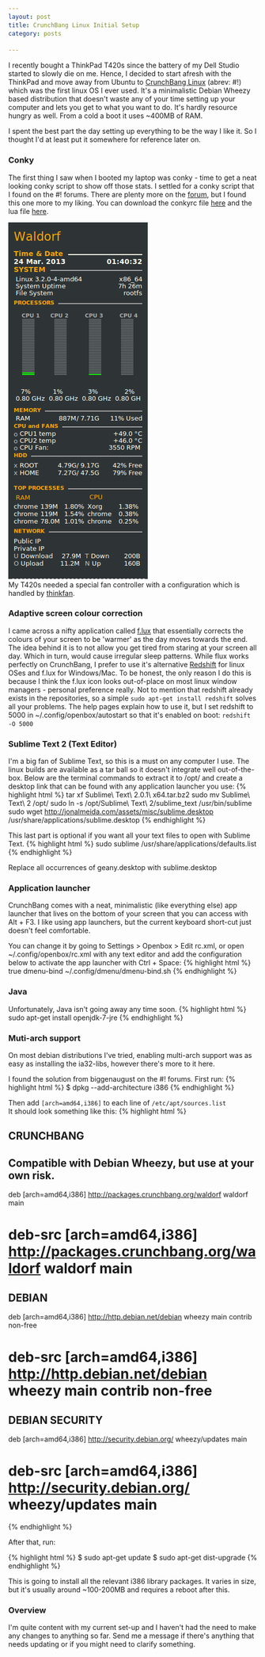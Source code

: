 ```yaml
---
layout: post
title: CrunchBang Linux Initial Setup
category: posts

---
```


I recently bought a ThinkPad T420s since the battery of my Dell Studio started to slowly die on me. Hence, I decided to start afresh with the ThinkPad and move away from Ubuntu to [CrunchBang Linux][crunch] (abrev: #!) which was the first linux OS I ever used.  It's a minimalistic Debian Wheezy based distribution that doesn't waste any of your time setting up your computer and lets you get to what you want to do.
It's hardly resource hungry as well. From a cold a boot it uses ~400MB of RAM.

I spent the best part the day setting up everything to be the way I like it. So I thought I'd at least put it somewhere for reference later on.

### Conky
The first thing I saw when I booted my laptop was conky - time to get a neat looking conky script to show off those stats. I settled for a conky script that I found on the #! forums. There are plenty more on the [forum][conky], but I found this one more to my liking. You can download the conkyrc file [here][conkyrc] and the lua file [here][lua].

![alt text][conky_screenshot]<br>
My T420s needed a special fan controller with a configuration which is handled by [thinkfan][thinkfan].

### Adaptive screen colour correction
I came across a nifty application called [f.lux][f.lux] that essentially corrects the colours of your screen to be 'warmer' as the day moves towards the end. The idea behind it is to not allow you get tired from staring at your screen all day. Which in turn, would cause irregular sleep patterns. While flux works perfectly on CrunchBang, I prefer to use it's alternative [Redshift][redshift] for linux OSes and f.lux for Windows/Mac. To be honest, the only reason I do this is because I think the f.lux icon looks out-of-place on most linux window managers - personal preference really. Not to mention that redshift already exists in the repositories, so a simple `sudo apt-get install redshift` solves all your problems. The help pages explain how to use it, but I set redshift to 5000 in ~/.config/openbox/autostart so that it's enabled on boot: `redshift -O 5000`

### Sublime Text 2 (Text Editor)
I'm a big fan of Sublime Text, so this is a must on any computer I use. The linux builds are available as a tar ball so it doesn't integrate well out-of-the-box. Below are the terminal commands to extract it to /opt/ and create a desktop link that can be found with any application launcher you use:
{% highlight html %}
tar xf Sublime\ Text\ 2.0.1\ x64.tar.bz2
sudo mv Sublime\ Text\ 2 /opt/
sudo ln -s /opt/Sublime\ Text\ 2/sublime_text /usr/bin/sublime
sudo wget http://jonalmeida.com/assets/misc/sublime.desktop /usr/share/applications/sublime.desktop
{% endhighlight %}<br>

This last part is optional if you want all your text files to open with Sublime Text.
{% highlight html %}
sudo sublime /usr/share/applications/defaults.list
{% endhighlight %}<br>

Replace all occurrences of geany.desktop with sublime.desktop

### Application launcher
CrunchBang comes with a neat, minimalistic (like everything else) app launcher that lives on the bottom of your screen that you can access with Alt + F3. I like using app launchers, but the current keyboard short-cut just doesn't feel comfortable.

You can change it by going to Settings > Openbox > Edit rc.xml, or open ~/.config/openbox/rc.xml with any text editor and add the configuration below to activate the app launcher with Ctrl + Space:
{% highlight html %}
    <keybind key="C-space">
      <action name="Execute">
        <startupnotify>
          <enabled>true</enabled>
          <name>dmenu-bind</name>
        </startupnotify>
        <command>~/.config/dmenu/dmenu-bind.sh</command>
      </action>
    </keybind>
{% endhighlight %}<br>

### Java
Unfortunately, Java isn't going away any time soon.
{% highlight html %}
sudo apt-get install openjdk-7-jre
{% endhighlight %}<br>

### Muti-arch support
On most debian distributions I've tried, enabling multi-arch support was as easy as installing the ia32-libs, however there's more to it here.

I found the solution from biggenaugust on the #! forums. First run:
{% highlight html %}
$ dpkg --add-architecture i386
{% endhighlight %}<br>

Then add `[arch=amd64,i386]` to each line of `/etc/apt/sources.list`<br>
It should look something like this:
{% highlight html %}
## CRUNCHBANG
## Compatible with Debian Wheezy, but use at your own risk.
deb [arch=amd64,i386] http://packages.crunchbang.org/waldorf waldorf main
# deb-src [arch=amd64,i386] http://packages.crunchbang.org/waldorf waldorf main

## DEBIAN
deb [arch=amd64,i386] http://http.debian.net/debian wheezy main contrib non-free
# deb-src [arch=amd64,i386] http://http.debian.net/debian wheezy main contrib non-free

## DEBIAN SECURITY
deb [arch=amd64,i386] http://security.debian.org/ wheezy/updates main
# deb-src [arch=amd64,i386] http://security.debian.org/ wheezy/updates main

{% endhighlight %}<br>

After that, run:

{% highlight html %}
$ sudo apt-get update
$ sudo apt-get dist-upgrade
{% endhighlight %}<br>

This is going to install all the relevant i386 library packages. It varies in size, but it's usually around ~100-200MB and requires a reboot after this.

### Overview
I'm quite content with my current set-up and I haven't had the need to make any changes to anything so far. Send me a message if there's anything that needs updating or if you might need to clarify something.


[crunch]: http://crunchbang.org
[conky]: http://crunchbang.org/forums/viewtopic.php?pid=556
[conkyrc]: /assets/code/conkyrc
[lua]: /assets/code/conky_lua.lua
[conky_screenshot]: /images/20130324/conky.png
[thinkfan]: http://thinkfan.sourceforge.net
[f.lux]: http://stereopsis.com/flux
[redshift]: http://jonls.dk/redshift